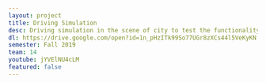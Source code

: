 ```yaml
---
layout: project
title: Driving Simulation
desc: Driving simulation in the scene of city to test the functionality of forward blind spot cameras, which is a product designed by our sponsor
dl: https://drive.google.com/open?id=1n_pHzITk99So77UGr8zXCs44l5VeKyKN
semester: Fall 2019
team: 14
youtube: jYVElNU4cLM
featured: false
---
```

